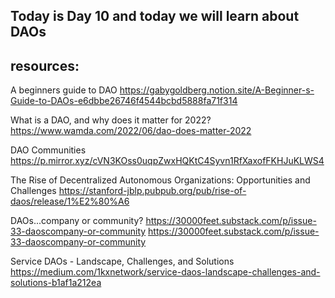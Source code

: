 ## Today is Day 10 and today we will learn about <b>DAOs</b>

## resources:
A beginners guide to DAO https://gabygoldberg.notion.site/A-Beginner-s-Guide-to-DAOs-e6dbbe26746f4544bcbd5888fa71f314

What is a DAO, and why does it matter for 2022? https://www.wamda.com/2022/06/dao-does-matter-2022

DAO Communities https://p.mirror.xyz/cVN3KOss0uqpZwxHQKtC4Syvn1RfXaxofFKHJuKLWS4

The Rise of Decentralized Autonomous Organizations: Opportunities and Challenges https://stanford-jblp.pubpub.org/pub/rise-of-daos/release/1%E2%80%A6

DAOs...company or community?
https://30000feet.substack.com/p/issue-33-daoscompany-or-community
https://30000feet.substack.com/p/issue-33-daoscompany-or-community

Service DAOs - Landscape, Challenges, and Solutions
https://medium.com/1kxnetwork/service-daos-landscape-challenges-and-solutions-b1af1a212ea
